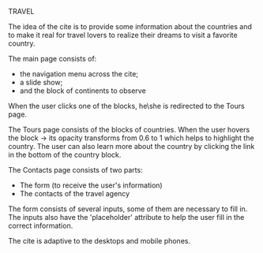 TRAVEL

The idea of the cite is to provide some information about the countries and to make it real for travel lovers to realize their dreams to visit a favorite country.

The main page consists of:
- the navigation menu across the cite;
- a slide show;
- and the block of continents to observe

When the user clicks one of the blocks, he\she is redirected to the Tours page.

The Tours page consists of the blocks of countries. When the user hovers the block -> its opacity transforms from 0.6 to 1 which helps to highlight the country. The user can also learn more about the country by clicking the link in the bottom of the country block.

The Contacts page consists of two parts:

- The form (to receive the user's information)
- The contacts of the travel agency

The form consists of several inputs, some of them are necessary to fill in. The inputs also have the 'placeholder' attribute to help the user fill in the correct information. 

The cite is adaptive to the desktops and mobile phones. 
